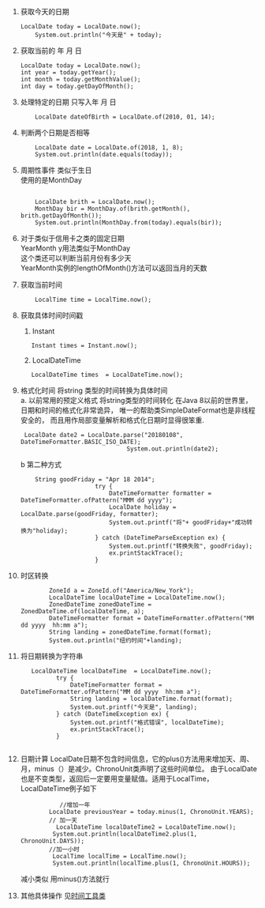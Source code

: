 1. 获取今天的日期
    ```aidl
    LocalDate today = LocalDate.now();
        System.out.println("今天是" + today);
    ```
2. 获取当前的 年 月  日
    ```aidl
    LocalDate today = LocalDate.now();
    int year = today.getYear();
    int month = today.getMonthValue();
    int day = today.getDayOfMonth();
    ```
3. 处理特定的日期 只写入年 月 日
    ```
        LocalDate dateOfBirth = LocalDate.of(2010, 01, 14);
    ```
4. 判断两个日期是否相等
    ```
        LocalDate date = LocalDate.of(2018, 1, 8);
        System.out.println(date.equals(today));
    ```
5.  周期性事件 类似于生日<br>
    使用的是MonthDay
    ```aidl
    
        LocalDate brith = LocalDate.now();
        MonthDay bir = MonthDay.of(brith.getMonth(), brith.getDayOfMonth());
        System.out.println(MonthDay.from(today).equals(bir));
     ```
6. 对于类似于信用卡之类的固定日期
    <br>YearMonth y用法类似于MonthDay
    <br>这个类还可以判断当前月份有多少天
    <br>YearMonth实例的lengthOfMonth()方法可以返回当月的天数
    
7.  获取当前时间 
    ```
        LocalTime time = LocalTime.now();
    ```

8.  获取具体时间时间戳
      <br>
      1.  Instant 
     ```
        Instant times = Instant.now();
     ```
     2. LocalDateTime 
     ```
        LocalDateTime times  = LocalDateTime.now();
     ```

9.   格式化时间  将string 类型的时间转换为具体时间<br>
        a.  以前常用的预定义格式  将string类型的时间转化
            在Java 8以前的世界里，日期和时间的格式化非常诡异，
            唯一的帮助类SimpleDateFormat也是非线程安全的，
            而且用作局部变量解析和格式化日期时显得很笨重.
        ```aidl
         LocalDate date2 = LocalDate.parse("20180108", DateTimeFormatter.BASIC_ISO_DATE);
                                      System.out.println(date2);

        ```
        
        b  第二种方式
        
       ```aidl
           String goodFriday = "Apr 18 2014";
                            try {
                                DateTimeFormatter formatter = DateTimeFormatter.ofPattern("MMM dd yyyy");
                                LocalDate holiday = LocalDate.parse(goodFriday, formatter);
                                System.out.printf("将"+ goodFriday+"成功转换为"holiday);
                            } catch (DateTimeParseException ex) {
                                System.out.printf("转换失败", goodFriday);
                                ex.printStackTrace();
                            }

       ```   
10. 时区转换
    ```aidl
            ZoneId a = ZoneId.of("America/New_York");
            LocalDateTime localDateTime = LocalDateTime.now();
            ZonedDateTime zonedDateTime = ZonedDateTime.of(localDateTime, a);
            DateTimeFormatter format = DateTimeFormatter.ofPattern("MM dd yyyy  hh:mm a");
            String landing = zonedDateTime.format(format);
            System.out.println("纽约时间"+landing);

    ```

11.  将日期转换为字符串
       ```aidl
          LocalDateTime localDateTime  = LocalDateTime.now();
                 try {
                     DateTimeFormatter format = DateTimeFormatter.ofPattern("MM dd yyyy  hh:mm a");
                     String landing = localDateTime.format(format);
                     System.out.printf("今天是", landing);
                 } catch (DateTimeException ex) {
                     System.out.printf("格式错误", localDateTime);
                     ex.printStackTrace();
                 }
             
       ```

12.   日期计算
        LocalDate日期不包含时间信息，它的plus()方法用来增加天、周、月，minus（）是减少。ChronoUnit类声明了这些时间单位。
        由于LocalDate也是不变类型，返回后一定要用变量赋值。适用于LocalTime，LocalDateTime例子如下
        ```aidl 
                   //增加一年
                LocalDate previousYear = today.minus(1, ChronoUnit.YEARS);
                // 加一天
                  LocalDateTime localDateTime2 = LocalDateTime.now();
                 System.out.println(localDateTime2.plus(1, ChronoUnit.DAYS));
                //加一小时
                 LocalTime localTime = LocalTime.now();
                 System.out.println(localTime.plus(1, ChronoUnit.HOURS));

        ```
        减小类似  用minus()方法就行
14.  其他具体操作 见[时间工具类](https://github.com/zhangyahao/md/blob/master/src/main/java/util/DateUtil.java)              